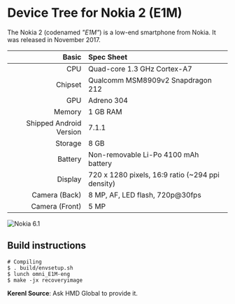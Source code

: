 # Device Tree for Nokia 2 (E1M)

The Nokia 2 (codenamed _"E1M"_) is a low-end smartphone from Nokia.
It was released in November 2017.

| Basic                   | Spec Sheet                                       |
| -----------------------:|:------------------------------------------------ |
| CPU                     | Quad-core 1.3 GHz Cortex-A7                      |
| Chipset                 | Qualcomm MSM8909v2 Snapdragon 212                |
| GPU                     | Adreno 304                                       |
| Memory                  | 1 GB RAM                                         |
| Shipped Android Version | 7.1.1                                            |
| Storage                 | 8 GB                                             |
| Battery                 | Non-removable Li-Po 4100 mAh battery             |
| Display                 | 720 x 1280 pixels, 16:9 ratio (~294 ppi density) |
| Camera (Back)           | 8 MP, AF, LED flash, 720p@30fps                  |
| Camera (Front)          | 5 MP                                             |


![Nokia 6.1](https://cdn2.gsmarena.com/vv/pics/nokia/nokia-2-1.jpg)


## Build instructions

```
# Compiling
$ . build/envsetup.sh
$ lunch omni_E1M-eng
$ make -jx recoveryimage

```

**Kerenl Source**: Ask HMD Global to provide it.
